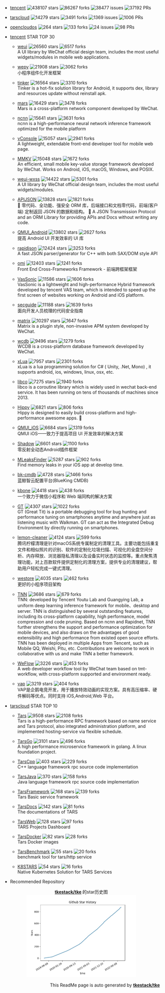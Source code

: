 
+ [tencent](https://github.com/tencent)
![438107 stars](https://img.shields.io/badge/Stars-438107-green)
![86267 forks](https://img.shields.io/badge/Forks-86267-green)
![38477 issues](https://img.shields.io/badge/Issues-38477-green)
![37192 PRs](https://img.shields.io/badge/PRs-37192-green)

+ [tarscloud](https://github.com/tarscloud)
![14279 stars](https://img.shields.io/badge/Stars-14279-green)
![3491 forks](https://img.shields.io/badge/Forks-3491-green)
![1369 issues](https://img.shields.io/badge/Issues-1369-green)
![1006 PRs](https://img.shields.io/badge/PRs-1006-green)

+ [opencloudos](https://github.com/opencloudos)
![264 stars](https://img.shields.io/badge/Stars-264-green)
![133 forks](https://img.shields.io/badge/Forks-133-green)
![24 issues](https://img.shields.io/badge/Issues-24-green)
![98 PRs](https://img.shields.io/badge/PRs-98-green)



+ [tencent](https://github.com/tencent) STAR TOP 30
    
    + [weui](https://github.com/tencent/weui) 
    ![26560 stars](https://img.shields.io/badge/Stars-26560-green)
    ![6517 forks](https://img.shields.io/badge/Forks-6517-green)  
    A UI library by WeChat official design team, includes the most useful widgets/modules in mobile web applications.
    
    + [wepy](https://github.com/tencent/wepy) 
    ![21908 stars](https://img.shields.io/badge/Stars-21908-green)
    ![3062 forks](https://img.shields.io/badge/Forks-3062-green)  
    小程序组件化开发框架
    
    + [tinker](https://github.com/tencent/tinker) 
    ![16564 stars](https://img.shields.io/badge/Stars-16564-green)
    ![3310 forks](https://img.shields.io/badge/Forks-3310-green)  
    Tinker is a hot-fix solution library for Android, it supports dex, library and resources update without reinstall apk.
    
    + [mars](https://github.com/tencent/mars) 
    ![16429 stars](https://img.shields.io/badge/Stars-16429-green)
    ![3478 forks](https://img.shields.io/badge/Forks-3478-green)  
    Mars is a cross-platform network component  developed by WeChat.
    
    + [ncnn](https://github.com/tencent/ncnn) 
    ![15641 stars](https://img.shields.io/badge/Stars-15641-green)
    ![3631 forks](https://img.shields.io/badge/Forks-3631-green)  
    ncnn is a high-performance neural network inference framework optimized for the mobile platform
    
    + [vConsole](https://github.com/tencent/vConsole) 
    ![15057 stars](https://img.shields.io/badge/Stars-15057-green)
    ![2941 forks](https://img.shields.io/badge/Forks-2941-green)  
    A lightweight, extendable front-end developer tool for mobile web page.
    
    + [MMKV](https://github.com/tencent/MMKV) 
    ![15048 stars](https://img.shields.io/badge/Stars-15048-green)
    ![1672 forks](https://img.shields.io/badge/Forks-1672-green)  
    An efficient, small mobile key-value storage framework developed by WeChat. Works on Android, iOS, macOS, Windows, and POSIX.
    
    + [weui-wxss](https://github.com/tencent/weui-wxss) 
    ![14422 stars](https://img.shields.io/badge/Stars-14422-green)
    ![5301 forks](https://img.shields.io/badge/Forks-5301-green)  
    A UI library by WeChat official design team, includes the most useful widgets/modules.
    
    + [APIJSON](https://github.com/tencent/APIJSON) 
    ![13828 stars](https://img.shields.io/badge/Stars-13828-green)
    ![1821 forks](https://img.shields.io/badge/Forks-1821-green)  
    🚀 零代码、全功能、强安全 ORM 库，后端接口和文档零代码，前端(客户端) 定制返回 JSON 的数据和结构。 🚀 A JSON Transmission Protocol and an ORM Library for providing APIs and Docs without writing any code.
    
    + [QMUI_Android](https://github.com/tencent/QMUI_Android) 
    ![13802 stars](https://img.shields.io/badge/Stars-13802-green)
    ![2627 forks](https://img.shields.io/badge/Forks-2627-green)  
    提高 Android UI 开发效率的 UI 库
    
    + [rapidjson](https://github.com/tencent/rapidjson) 
    ![12424 stars](https://img.shields.io/badge/Stars-12424-green)
    ![3253 forks](https://img.shields.io/badge/Forks-3253-green)  
    A fast JSON parser/generator for C++ with both SAX/DOM style API
    
    + [omi](https://github.com/tencent/omi) 
    ![12403 stars](https://img.shields.io/badge/Stars-12403-green)
    ![1241 forks](https://img.shields.io/badge/Forks-1241-green)  
     Front End Cross-Frameworks Framework - 前端跨框架框架
    
    + [VasSonic](https://github.com/tencent/VasSonic) 
    ![11586 stars](https://img.shields.io/badge/Stars-11586-green)
    ![1606 forks](https://img.shields.io/badge/Forks-1606-green)  
    VasSonic is a lightweight and high-performance Hybrid framework developed by tencent VAS team, which is intended to speed up the first screen of websites working on Android and iOS platform. 
    
    + [secguide](https://github.com/tencent/secguide) 
    ![11188 stars](https://img.shields.io/badge/Stars-11188-green)
    ![1639 forks](https://img.shields.io/badge/Forks-1639-green)  
    面向开发人员梳理的代码安全指南
    
    + [matrix](https://github.com/tencent/matrix) 
    ![10297 stars](https://img.shields.io/badge/Stars-10297-green)
    ![1647 forks](https://img.shields.io/badge/Forks-1647-green)  
    Matrix is a plugin style, non-invasive APM system developed by WeChat.
    
    + [wcdb](https://github.com/tencent/wcdb) 
    ![9496 stars](https://img.shields.io/badge/Stars-9496-green)
    ![1279 forks](https://img.shields.io/badge/Forks-1279-green)  
    WCDB is a cross-platform database framework developed by WeChat.
    
    + [xLua](https://github.com/tencent/xLua) 
    ![7957 stars](https://img.shields.io/badge/Stars-7957-green)
    ![2301 forks](https://img.shields.io/badge/Forks-2301-green)  
    xLua is a lua programming solution for  C# ( Unity, .Net, Mono) , it supports android, ios, windows, linux, osx, etc.
    
    + [libco](https://github.com/tencent/libco) 
    ![7275 stars](https://img.shields.io/badge/Stars-7275-green)
    ![1940 forks](https://img.shields.io/badge/Forks-1940-green)  
    libco is a coroutine library which is widely used in wechat  back-end service. It has been running on tens of thousands of machines since 2013.
    
    + [Hippy](https://github.com/tencent/Hippy) 
    ![6821 stars](https://img.shields.io/badge/Stars-6821-green)
    ![806 forks](https://img.shields.io/badge/Forks-806-green)  
    Hippy is designed to easily build cross-platform and high-performance awesome apps. 👏
    
    + [QMUI_iOS](https://github.com/tencent/QMUI_iOS) 
    ![6684 stars](https://img.shields.io/badge/Stars-6684-green)
    ![1319 forks](https://img.shields.io/badge/Forks-1319-green)  
    QMUI iOS——致力于提高项目 UI 开发效率的解决方案
    
    + [Shadow](https://github.com/tencent/Shadow) 
    ![6601 stars](https://img.shields.io/badge/Stars-6601-green)
    ![1100 forks](https://img.shields.io/badge/Forks-1100-green)  
    零反射全动态Android插件框架
    
    + [MLeaksFinder](https://github.com/tencent/MLeaksFinder) 
    ![5287 stars](https://img.shields.io/badge/Stars-5287-green)
    ![902 forks](https://img.shields.io/badge/Forks-902-green)  
    Find memory leaks in your iOS app at develop time.
    
    + [bk-cmdb](https://github.com/tencent/bk-cmdb) 
    ![4728 stars](https://img.shields.io/badge/Stars-4728-green)
    ![1466 forks](https://img.shields.io/badge/Forks-1466-green)  
    蓝鲸智云配置平台(BlueKing CMDB)
    
    + [kbone](https://github.com/tencent/kbone) 
    ![4418 stars](https://img.shields.io/badge/Stars-4418-green)
    ![438 forks](https://img.shields.io/badge/Forks-438-green)  
    一个致力于微信小程序和 Web 端同构的解决方案
    
    + [GT](https://github.com/tencent/GT) 
    ![4307 stars](https://img.shields.io/badge/Stars-4307-green)
    ![1022 forks](https://img.shields.io/badge/Forks-1022-green)  
    GT (Great Tit) is a portable debugging tool for bug hunting and performance tuning on smartphones anytime and anywhere just as listening music with Walkman. GT can act as the Integrated Debug Environment by directly running on smartphones.
    
    + [lemon-cleaner](https://github.com/tencent/lemon-cleaner) 
    ![4124 stars](https://img.shields.io/badge/Stars-4124-green)
    ![599 forks](https://img.shields.io/badge/Forks-599-green)  
    腾讯柠檬清理是针对macOS系统专属制定的清理工具。主要功能包括重复文件和相似照片的识别、软件的定制化垃圾扫描、可视化的全盘空间分析、内存释放、浏览器隐私清理以及设备实时状态的监控等。重点聚焦清理功能，对上百款软件提供定制化的清理方案，提供专业的清理建议，帮助用户轻松完成一键式清理。
    
    + [westore](https://github.com/tencent/westore) 
    ![4035 stars](https://img.shields.io/badge/Stars-4035-green)
    ![462 forks](https://img.shields.io/badge/Forks-462-green)  
    更好的小程序项目架构
    
    + [TNN](https://github.com/tencent/TNN) 
    ![3686 stars](https://img.shields.io/badge/Stars-3686-green)
    ![679 forks](https://img.shields.io/badge/Forks-679-green)  
    TNN: developed by Tencent Youtu Lab and Guangying Lab, a uniform deep learning inference framework for mobile、desktop and server. TNN is distinguished by several outstanding features, including its cross-platform capability, high performance, model compression and code pruning. Based on ncnn and Rapidnet, TNN further strengthens the support and performance optimization for mobile devices, and also draws on the advantages of good extensibility and high performance from existed open source efforts. TNN has been deployed in multiple Apps from Tencent, such as Mobile QQ, Weishi, Pitu, etc. Contributions are welcome to work in collaborative with us and make TNN a better framework. 
    
    + [WeFlow](https://github.com/tencent/WeFlow) 
    ![3226 stars](https://img.shields.io/badge/Stars-3226-green)
    ![453 forks](https://img.shields.io/badge/Forks-453-green)  
    A web developer workflow tool by WeChat team based on tmt-workflow, with cross-platform supported and environment ready.
    
    + [vap](https://github.com/tencent/vap) 
    ![3219 stars](https://img.shields.io/badge/Stars-3219-green)
    ![404 forks](https://img.shields.io/badge/Forks-404-green)  
    VAP是企鹅电竞开发，用于播放特效动画的实现方案。具有高压缩率、硬件解码等优点。同时支持 iOS,Android,Web 平台。
    

+ [tarscloud](https://github.com/tarscloud) STAR TOP 10
    
    + [Tars](https://github.com/tarscloud/Tars) 
    ![9508 stars](https://img.shields.io/badge/Stars-9508-green)
    ![2108 forks](https://img.shields.io/badge/Forks-2108-green)  
    Tars is a high-performance RPC framework based on name service and Tars protocol, also integrated administration platform, and implemented hosting-service via flexible schedule.
    
    + [TarsGo](https://github.com/tarscloud/TarsGo) 
    ![3101 stars](https://img.shields.io/badge/Stars-3101-green)
    ![496 forks](https://img.shields.io/badge/Forks-496-green)  
    A  high performance microservice  framework  in golang. A linux foundation project.
    
    + [TarsCpp](https://github.com/tarscloud/TarsCpp) 
    ![403 stars](https://img.shields.io/badge/Stars-403-green)
    ![229 forks](https://img.shields.io/badge/Forks-229-green)  
    C++ language framework rpc source code implementation
    
    + [TarsJava](https://github.com/tarscloud/TarsJava) 
    ![370 stars](https://img.shields.io/badge/Stars-370-green)
    ![158 forks](https://img.shields.io/badge/Forks-158-green)  
    Java language framework rpc source code implementation
    
    + [TarsFramework](https://github.com/tarscloud/TarsFramework) 
    ![168 stars](https://img.shields.io/badge/Stars-168-green)
    ![139 forks](https://img.shields.io/badge/Forks-139-green)  
    Tars Basic service framework
    
    + [TarsDocs](https://github.com/tarscloud/TarsDocs) 
    ![142 stars](https://img.shields.io/badge/Stars-142-green)
    ![81 forks](https://img.shields.io/badge/Forks-81-green)  
    The documentations of TARS
    
    + [TarsWeb](https://github.com/tarscloud/TarsWeb) 
    ![128 stars](https://img.shields.io/badge/Stars-128-green)
    ![97 forks](https://img.shields.io/badge/Forks-97-green)  
    TARS Projects Dashboard
    
    + [TarsDocker](https://github.com/tarscloud/TarsDocker) 
    ![82 stars](https://img.shields.io/badge/Stars-82-green)
    ![28 forks](https://img.shields.io/badge/Forks-28-green)  
    Tars Docker  images
    
    + [TarsBenchmark](https://github.com/tarscloud/TarsBenchmark) 
    ![55 stars](https://img.shields.io/badge/Stars-55-green)
    ![20 forks](https://img.shields.io/badge/Forks-20-green)  
    benchmark tool for tars/http service
    
    + [K8STARS](https://github.com/tarscloud/K8STARS) 
    ![54 stars](https://img.shields.io/badge/Stars-54-green)
    ![16 forks](https://img.shields.io/badge/Forks-16-green)  
    Native Kubernetes  Solution for TARS Services
    


+ Recommended Repository  
<p align="center">
      <strong>
        <a href="https://github.com/tkestack/tke" target="_blank">tkestack/tke</a>
      </strong>  的star历史图
  <br>
  <img src="https://raw.githubusercontent.com/ButterAndButterfly/GithubTools/master/data/stars_history.jpg" width="350px"></img>    
</p>

<p align="right">
      This ReadMe page is auto generated by 
      <strong>
        <a href="https://github.com/tkestack/tke" target="_blank">tkestack/tke</a><br>
      </strong>   
</p>